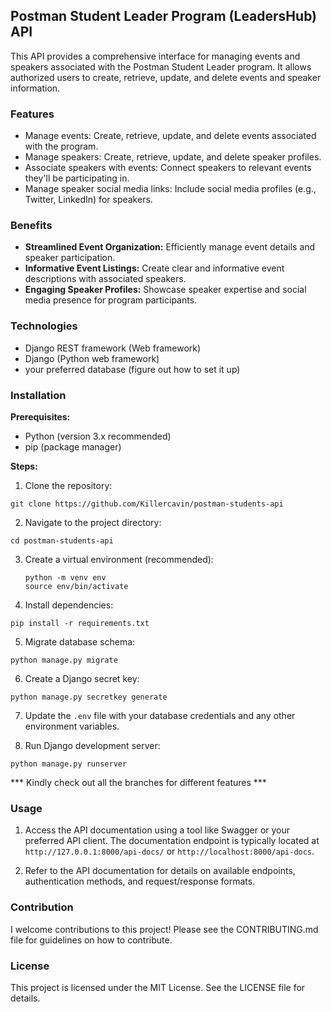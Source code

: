 
## Postman Student Leader Program (LeadersHub) API

This API provides a comprehensive interface for managing events and speakers associated with the Postman Student Leader program. It allows authorized users to create, retrieve, update, and delete events and speaker information.

### Features

* Manage events: Create, retrieve, update, and delete events associated with the program.
* Manage speakers: Create, retrieve, update, and delete speaker profiles.
* Associate speakers with events: Connect speakers to relevant events they'll be participating in.
* Manage speaker social media links: Include social media profiles (e.g., Twitter, LinkedIn) for speakers.

### Benefits

* **Streamlined Event Organization:** Efficiently manage event details and speaker participation.
* **Informative Event Listings:** Create clear and informative event descriptions with associated speakers.
* **Engaging Speaker Profiles:** Showcase speaker expertise and social media presence for program participants.

### Technologies

* Django REST framework (Web framework)
* Django (Python web framework)
* your preferred database (figure out how to set it up)

### Installation

**Prerequisites:**

* Python (version 3.x recommended)
* pip (package manager)
<!--* PostgreSQL (or your chosen database)-->

**Steps:**

1. Clone the repository:

```
git clone https://github.com/Killercavin/postman-students-api
```

2. Navigate to the project directory:

```
cd postman-students-api
```

3. Create a virtual environment (recommended):

   ```
   python -m venv env
   source env/bin/activate
   ```

4. Install dependencies:

```
pip install -r requirements.txt
```

5. Migrate database schema:

```
python manage.py migrate
```

6. Create a Django secret key:

```
python manage.py secretkey generate
```

7. Update the `.env` file with your database credentials and any other environment variables.

8. Run Django development server:

```
python manage.py runserver
```
*** Kindly check out all the branches for different features ***

### Usage

1. Access the API documentation using a tool like Swagger or your preferred API client. The documentation endpoint is typically located at `http://127.0.0.1:8000/api-docs/` or `http://localhost:8000/api-docs`.

2. Refer to the API documentation for details on available endpoints, authentication methods, and request/response formats.

### Contribution

I welcome contributions to this project! Please see the CONTRIBUTING.md file for guidelines on how to contribute.

### License

This project is licensed under the MIT License. See the LICENSE file for details.
